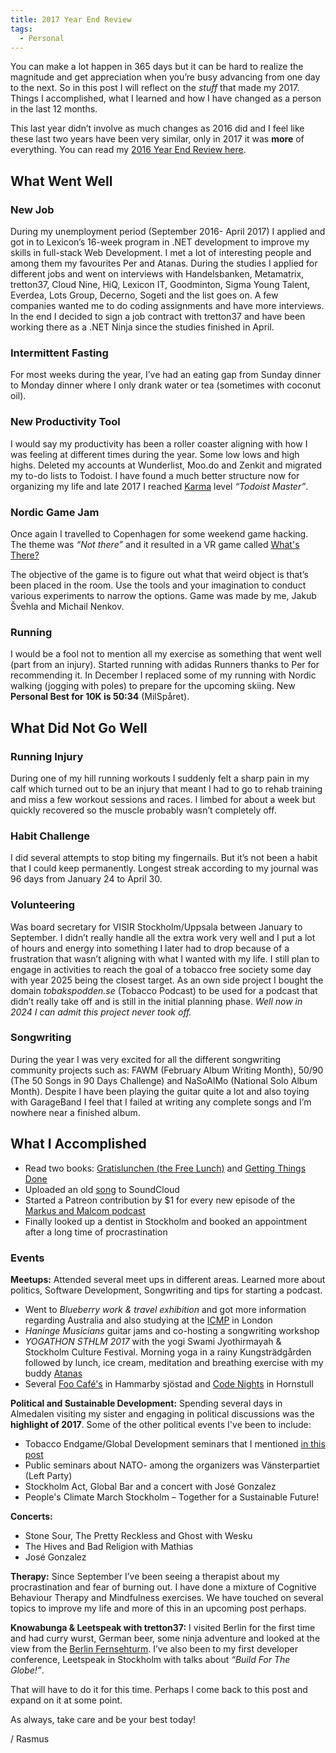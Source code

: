 ```yaml
---
title: 2017 Year End Review
tags:
  - Personal
---
```


You can make a lot happen in 365 days but it can be hard to realize the magnitude and get appreciation when you’re busy advancing from one day to the next. So in this post I will reflect on the *stuff* that made my 2017. Things I accomplished, what I learned and how I have changed as a person in the last 12 months.

<!--more-->

This last year didn’t involve as much changes as 2016 did and I feel like these last two years have been very similar, only in 2017 it was **more** of everything.
You can read my [2016 Year End Review here](/2017/01/01/2016-year-end-review/).

## What Went Well

### New Job

During my unemployment period (September 2016- April 2017) I applied and got in to Lexicon’s 16-week program in .NET development to improve my skills in full-stack Web Development. I met a lot of interesting people and among them my favourites Per and Atanas. During the studies I applied for different jobs and went on interviews with Handelsbanken, Metamatrix, tretton37, Cloud Nine, HiQ, Lexicon IT, Goodminton, Sigma Young Talent, Everdea, Lots Group, Decerno, Sogeti and the list goes on. A few companies wanted me to do coding assignments and have more interviews. In the end I decided to sign a job contract with tretton37 and have been working there as a .NET Ninja since the studies finished in April.

### Intermittent Fasting

For most weeks during the year, I’ve had an eating gap from Sunday dinner to Monday dinner where I only drank water or tea (sometimes with coconut oil).

### New Productivity Tool

I would say my productivity has been a roller coaster aligning with how I was feeling at different times during the year. Some low lows and high highs. Deleted my accounts at Wunderlist, Moo.do and Zenkit and migrated my to-do lists to Todoist. I have found a much better structure now for organizing my life and late 2017 I reached [Karma](https://todoist.com/karma) level *“Todoist Master”*.

### Nordic Game Jam

Once again I travelled to Copenhagen for some weekend game hacking. The theme was *“Not there”* and it resulted in a VR game called [What's There?](https://rasmusnordling.itch.io/whats-there)

The objective of the game is to figure out what that weird object is that’s been placed in the room. Use the tools and your imagination to conduct various experiments to narrow the options. Game was made by me, Jakub Švehla and Michail Nenkov.

### Running

I would be a fool not to mention all my exercise as something that went well (part from an injury). Started running with adidas Runners thanks to Per for recommending it. In December I replaced some of my running with Nordic walking (jogging with poles) to prepare for the upcoming skiing. New **Personal Best for 10K is 50:34** (MilSpåret).

## What Did Not Go Well

### Running Injury

During one of my hill running workouts I suddenly felt a sharp pain in my calf which turned out to be an injury that meant I had to go to rehab training and miss a few workout sessions and races. I limbed for about a week but quickly recovered so the muscle probably wasn’t completely off.

### Habit Challenge

I did several attempts to stop biting my fingernails. But it’s not been a habit that I could keep permanently. Longest streak according to my journal was 96 days from January 24 to April 30.

### Volunteering

Was board secretary for VISIR Stockholm/Uppsala between January to September.
I didn’t really handle all the extra work very well and I put a lot of hours and energy into something I later had to drop because of a frustration that wasn’t aligning with what I wanted with my life.
I still plan to engage in activities to reach the goal of a tobacco free society some day with year 2025 being the closest target.
As an own side project I bought the domain *tobakspodden.se* (Tobacco Podcast) to be used for a podcast that didn’t really take off and is still in the initial planning phase. *Well now in 2024 I can admit this project never took off.*

### Songwriting

During the year I was very excited for all the different songwriting community projects such as: FAWM (February Album Writing Month), 50/90 (The 50 Songs in 90 Days Challenge) and NaSoAlMo (National Solo Album Month). Despite I have been playing the guitar quite a lot and also toying with GarageBand I feel that I failed at writing any complete songs and I’m nowhere near a finished album.

## What I Accomplished

- Read two books: [Gratislunchen (the Free Lunch)](https://www.goodreads.com/book/show/30127258-gratislunchen) and [Getting Things Done](https://www.goodreads.com/book/show/22521573-getting-things-done)
- Uploaded an old [song](https://soundcloud.com/happystinson/debuten) to SoundCloud
- Started a Patreon contribution by $1 for every new episode of the [Markus and Malcom podcast](https://www.patreon.com/user?u=2479719)
- Finally looked up a dentist in Stockholm and booked an appointment after a long time of procrastination

### Events

**Meetups:** Attended several meet ups in different areas. Learned more about politics, Software Development, Songwriting and tips for starting a podcast.

- Went to *Blueberry work & travel exhibition* and got more information regarding Australia and also studying at the [ICMP](https://www.icmp.ac.uk/) in London
- *Haninge Musicians* guitar jams and co-hosting a songwriting workshop
- *YOGATHON STHLM 2017* with the yogi Swami Jyothirmayah & Stockholm Culture Festival. Morning yoga in a rainy Kungsträdgården followed by lunch, ice cream, meditation and breathing exercise with my buddy [Atanas](https://www.linkedin.com/in/atanas-f-nikolov/)
- Several [Foo Café's](http://www.foocafe.org/) in Hammarby sjöstad and [Code Nights](https://techworld.event.idg.se/event/codenight/) in Hornstull

**Political and Sustainable Development:** Spending several days in Almedalen visiting my sister and engaging in political discussions was the **highlight of 2017**. Some of the other political events I've been to include:

- Tobacco Endgame/Global Development seminars that I mentioned [in this post](/2017/05/19/weekly-news/)
- Public seminars about NATO- among the organizers was Vänsterpartiet (Left Party)
- Stockholm Act, Global Bar and a concert with José Gonzalez
- People's Climate March Stockholm – Together for a Sustainable Future!

**Concerts:**

- Stone Sour, The Pretty Reckless and Ghost with Wesku
- The Hives and Bad Religion with Mathias
- José Gonzalez

**Therapy:** Since September I’ve been seeing a therapist about my procrastination and fear of burning out. I have done a mixture of Cognitive Behaviour Therapy and Mindfulness exercises. We have touched on several topics to improve my life and more of this in an upcoming post perhaps.

**Knowabunga & Leetspeak with tretton37:** I visited Berlin for the first time and had curry wurst, German beer, some ninja adventure and looked at the view from the [Berlin Fernsehturm](https://tv-turm.de/en/). I’ve also been to my first developer conference, Leetspeak in Stockholm with talks about _“Build For The Globe!”_.

That will have to do it for this time. Perhaps I come back to this post and expand on it at some point.

As always, take care and be your best today!

/ Rasmus
